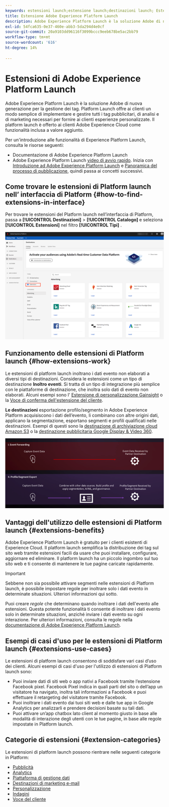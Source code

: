 ```yaml
---
keywords: estensioni launch;estensione launch;destinazioni launch; Estensioni platform launch;estensione platform launch;destinazioni platform launch
title: Estensione Adobe Experience Platform Launch
description: Adobe Experience Platform Launch è la soluzione Adobe di nuova generazione per la gestione dei tag. Platform Launch offre ai clienti un modo semplice di implementare e gestire tutti i tag pubblicitari, di analisi e di marketing necessari per fornire ai clienti esperienze personalizzate.
exl-id: 54fca635-0e37-460e-abb3-5da294d4e0cf
source-git-commit: 20a9103dd96116f3099bccc9eeb678be5ac2bb79
workflow-type: tm+mt
source-wordcount: '616'
ht-degree: 14%

---
```


# Estensioni di Adobe Experience Platform Launch

Adobe Experience Platform Launch è la soluzione Adobe di nuova generazione per la gestione dei tag. Platform Launch offre ai clienti un modo semplice di implementare e gestire tutti i tag pubblicitari, di analisi e di marketing necessari per fornire ai clienti esperienze personalizzate. Il platform launch è offerto ai clienti Adobe Experience Cloud come funzionalità inclusa a valore aggiunto.

Per un&#39;introduzione alle funzionalità di Experience Platform Launch, consulta le risorse seguenti:

- Documentazione di Adobe Experience Platform Launch [](https://experienceleague.adobe.com/docs/launch/using/home.html?lang=it)
- Adobe Experience Platform Launch [video di avvio rapido](https://experienceleague.adobe.com/docs/launch/using/intro/get-started/videos.html?). Inizia con [Introduzione ad Adobe Experience Platform Launch](https://www.youtube.com/embed/rwqqkG1SERU) e [Panoramica del processo di pubblicazione](https://helpx.adobe.com/it/analytics/how-to/adobe-launch-publishing-process.html), quindi passa ai concetti successivi.

## Come trovare le estensioni di Platform launch nell’ interfaccia di Platform {#how-to-find-extensions-in-interface}

Per trovare le estensioni del Platform launch nell’interfaccia di Platform, passa a **[!UICONTROL Destinazioni]** > **[!UICONTROL Catalogo]** e seleziona **[!UICONTROL Estensioni]** nel filtro **[!UICONTROL Tipi]** .

![Filtro delle estensioni nell’interfaccia](../../assets/catalog/launch-extensions/filter.png)

## Funzionamento delle estensioni di Platform launch {#how-extensions-work}

Le estensioni di platform launch inoltrano i dati evento non elaborati a diversi tipi di destinazioni. Considera le estensioni come un tipo di destinazione **Inoltro eventi**. Si tratta di un tipo di integrazione più semplice con le piattaforme di destinazione, che inoltra solo dati di evento non elaborati. Alcuni esempi sono l&#39; [Estensione di personalizzazione Gainsight](../personalization/gainsight.md) o la [Voce di conferma dell&#39;estensione del cliente](../voice/confirmit-digital-feedback.md).

**Le destinazioni** esportazione profilo/segmento in Adobe Experience Platform acquisiscono i dati dell’evento, li combinano con altre origini dati, applicano la segmentazione, esportano segmenti e profili qualificati nelle destinazioni. Esempi di questi sono la [destinazione di archiviazione cloud Amazon S3](../cloud-storage/amazon-s3.md) o la [destinazione pubblicitaria Google Display &amp; Video 360](../advertising/google-dv360.md).

![Experience Platform Launch di estensioni rispetto ad altre destinazioni](../../assets/common/launch-and-other-destinations.png)

## Vantaggi dell&#39;utilizzo delle estensioni di Platform launch {#extensions-benefits}

Adobe Experience Platform Launch è gratuito per i clienti esistenti di Experience Cloud. Il platform launch semplifica la distribuzione dei tag sul sito web tramite estensioni facili da usare che puoi installare, configurare, aggiornare ed eliminare. Il platform launch ha un piccolo ingombro sul tuo sito web e ti consente di mantenere le tue pagine caricate rapidamente.

>[!IMPORTANT]
>
>Sebbene non sia possibile attivare segmenti nelle estensioni di Platform launch, è possibile impostare regole per inoltrare solo i dati evento in determinate situazioni. Ulteriori informazioni qui sotto.

Puoi creare *regole* che determinano quando inoltrare i dati dell&#39;evento alle estensioni. Questa potente funzionalità ti consente di inoltrare i dati evento solo in determinate situazioni, anziché inviare i dati evento su ogni interazione. Per ulteriori informazioni, consulta le regole nella [documentazione di Adobe Experience Platform Launch](https://experienceleague.adobe.com/docs/launch/using/reference/manage-resources/rules.html).

## Esempi di casi d&#39;uso per le estensioni di Platform launch {#extensions-use-cases}

Le estensioni di platform launch consentono di soddisfare vari casi d’uso dei clienti. Alcuni esempi di casi d&#39;uso per l&#39;utilizzo di estensioni di Platform launch sono:

- Puoi inviare dati di siti web o app nativi a Facebook tramite l’estensione Facebook pixel. Facebook Pixel indica in quali parti del sito o dell’app un visitatore ha navigato, inoltra tali informazioni a Facebook e puoi effettuare il retargeting del visitatore tramite Facebook.
- Puoi inoltrare i dati evento dai tuoi siti web e dalle tue app in Google Analytics per analizzarli e prendere decisioni basate su tali dati.
- Puoi attivare un’app chatbox lato client al momento giusto in base alle modalità di interazione degli utenti con le tue pagine, in base alle regole impostate in Platform launch.

## Categorie di estensioni {#extension-categories}

Le estensioni di platform launch possono rientrare nelle seguenti categorie in Platform:

- [Pubblicità](../advertising/overview.md)
- [Analytics](../analytics/overview.md)
- [Piattaforma di gestione dati](../data-management/overview.md)
- [Destinazioni di marketing e-mail](../email-marketing/overview.md)
- [Personalizzazione](../personalization/overview.md)
- [Indagini](../survey/overview.md)
- [Voce del cliente](../voice/overview.md)
